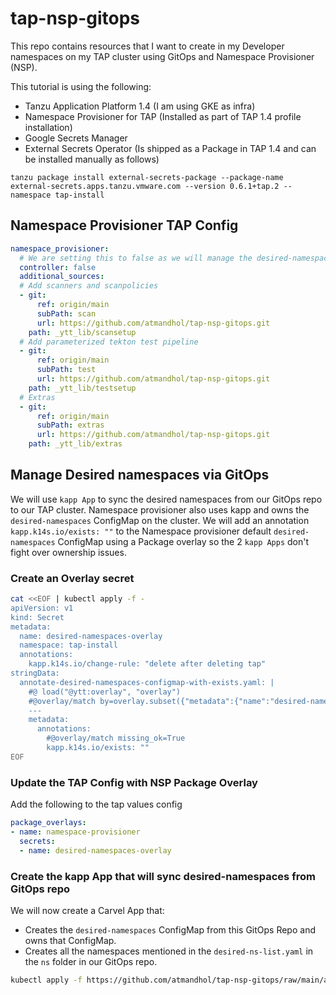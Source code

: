 # tap-nsp-gitops
This repo contains resources that I want to create in my Developer namespaces on my TAP cluster using GitOps and Namespace Provisioner (NSP).

This tutorial is using the following:
- Tanzu Application Platform 1.4 (I am using GKE as infra)
- Namespace Provisioner for TAP (Installed as part of TAP 1.4 profile installation)
- Google Secrets Manager
- External Secrets Operator (Is shipped as a Package in TAP 1.4 and can be installed manually as follows)
```
tanzu package install external-secrets-package --package-name external-secrets.apps.tanzu.vmware.com --version 0.6.1+tap.2 --namespace tap-install
```

## Namespace Provisioner TAP Config

```yaml
namespace_provisioner:
  # We are setting this to false as we will manage the desired-namespaces configmap using GitOps. All the namespaces we want to create and their params are in ns folder in the https://github.com/atmandhol/tap-nsp-gitops.git repo.
  controller: false
  additional_sources:
  # Add scanners and scanpolicies
  - git:
      ref: origin/main
      subPath: scan
      url: https://github.com/atmandhol/tap-nsp-gitops.git
    path: _ytt_lib/scansetup
  # Add parameterized tekton test pipeline
  - git:
      ref: origin/main
      subPath: test
      url: https://github.com/atmandhol/tap-nsp-gitops.git
    path: _ytt_lib/testsetup
  # Extras
  - git:
      ref: origin/main
      subPath: extras
      url: https://github.com/atmandhol/tap-nsp-gitops.git
    path: _ytt_lib/extras
```

## Manage Desired namespaces via GitOps

We will use `kapp App` to sync the desired namespaces from our GitOps repo to our TAP cluster. Namespace provisioner also uses kapp and owns the `desired-namespaces` ConfigMap on the cluster. We will add an annotation `kapp.k14s.io/exists: ""` to the Namespace provisioner default `desired-namespaces` ConfigMap using a Package overlay so the 2 `kapp Apps` don't fight over ownership issues.

### Create an Overlay secret

```bash
cat <<EOF | kubectl apply -f -
apiVersion: v1
kind: Secret
metadata:
  name: desired-namespaces-overlay
  namespace: tap-install
  annotations:
    kapp.k14s.io/change-rule: "delete after deleting tap"
stringData:
  annotate-desired-namespaces-configmap-with-exists.yaml: |
    #@ load("@ytt:overlay", "overlay")
    #@overlay/match by=overlay.subset({"metadata":{"name":"desired-namespaces"}, "kind": "ConfigMap"})
    ---
    metadata:
      annotations:
        #@overlay/match missing_ok=True
        kapp.k14s.io/exists: ""
EOF
```
### Update the TAP Config with NSP Package Overlay

Add the following to the tap values config

```yaml
package_overlays:
- name: namespace-provisioner
  secrets:
  - name: desired-namespaces-overlay
```

### Create the kapp App that will sync desired-namespaces from GitOps repo

We will now create a Carvel App that:
- Creates the `desired-namespaces` ConfigMap from this GitOps Repo and owns that ConfigMap.
- Creates all the namespaces mentioned in the `desired-ns-list.yaml` in the `ns` folder in our GitOps repo.

```bash
kubectl apply -f https://github.com/atmandhol/tap-nsp-gitops/raw/main/apps/01-desired-namespaces-sync.yaml
```